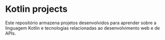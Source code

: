 # Kotlin projects

Este repositório armazena projetos desenvolvidos para aprender sobre a linguagem Kotlin e tecnologias relacionadas ao desenvolvimento web e de APIs.
